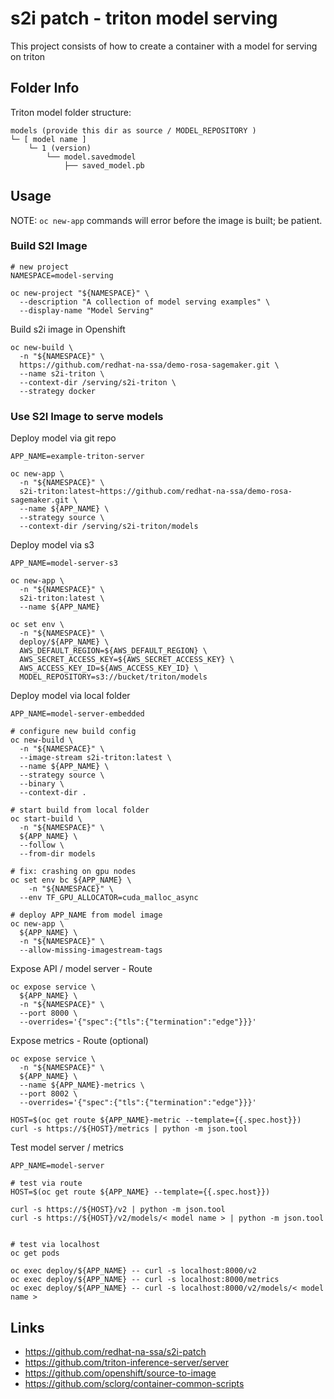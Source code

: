 # s2i patch - triton model serving

This project consists of how to create a container with a model for serving on triton

## Folder Info

Triton model folder structure:

```
models (provide this dir as source / MODEL_REPOSITORY )
└─ [ model name ]
    └─ 1 (version)
        └── model.savedmodel
            ├── saved_model.pb
```

## Usage

NOTE: `oc new-app` commands will error before the image is built; be patient.

### Build S2I Image

```
# new project
NAMESPACE=model-serving

oc new-project "${NAMESPACE}" \
  --description "A collection of model serving examples" \
  --display-name "Model Serving"
```

Build s2i image in Openshift

```
oc new-build \
  -n "${NAMESPACE}" \
  https://github.com/redhat-na-ssa/demo-rosa-sagemaker.git \
  --name s2i-triton \
  --context-dir /serving/s2i-triton \
  --strategy docker
```

### Use S2I Image to serve models

Deploy model via git repo

```
APP_NAME=example-triton-server

oc new-app \
  -n "${NAMESPACE}" \
  s2i-triton:latest~https://github.com/redhat-na-ssa/demo-rosa-sagemaker.git \
  --name ${APP_NAME} \
  --strategy source \
  --context-dir /serving/s2i-triton/models
```

Deploy model via s3

```
APP_NAME=model-server-s3

oc new-app \
  -n "${NAMESPACE}" \
  s2i-triton:latest \
  --name ${APP_NAME}

oc set env \
  -n "${NAMESPACE}" \
  deploy/${APP_NAME} \
  AWS_DEFAULT_REGION=${AWS_DEFAULT_REGION} \
  AWS_SECRET_ACCESS_KEY=${AWS_SECRET_ACCESS_KEY} \
  AWS_ACCESS_KEY_ID=${AWS_ACCESS_KEY_ID} \
  MODEL_REPOSITORY=s3://bucket/triton/models
```


Deploy model via local folder

```
APP_NAME=model-server-embedded

# configure new build config
oc new-build \
  -n "${NAMESPACE}" \
  --image-stream s2i-triton:latest \
  --name ${APP_NAME} \
  --strategy source \
  --binary \
  --context-dir .
```

```
# start build from local folder
oc start-build \
  -n "${NAMESPACE}" \
  ${APP_NAME} \
  --follow \
  --from-dir models

# fix: crashing on gpu nodes
oc set env bc ${APP_NAME} \
    -n "${NAMESPACE}" \
  --env TF_GPU_ALLOCATOR=cuda_malloc_async
```

```
# deploy APP_NAME from model image
oc new-app \
  ${APP_NAME} \
  -n "${NAMESPACE}" \
  --allow-missing-imagestream-tags
```

Expose API / model server - Route

```
oc expose service \
  ${APP_NAME} \
  -n "${NAMESPACE}" \
  --port 8000 \
  --overrides='{"spec":{"tls":{"termination":"edge"}}}'
```

Expose metrics  - Route (optional)

```
oc expose service \
  -n "${NAMESPACE}" \
  ${APP_NAME} \
  --name ${APP_NAME}-metrics \
  --port 8002 \
  --overrides='{"spec":{"tls":{"termination":"edge"}}}'

HOST=$(oc get route ${APP_NAME}-metric --template={{.spec.host}})
curl -s https://${HOST}/metrics | python -m json.tool
```

Test model server / metrics

```
APP_NAME=model-server

# test via route
HOST=$(oc get route ${APP_NAME} --template={{.spec.host}})

curl -s https://${HOST}/v2 | python -m json.tool
curl -s https://${HOST}/v2/models/< model name > | python -m json.tool


# test via localhost
oc get pods

oc exec deploy/${APP_NAME} -- curl -s localhost:8000/v2
oc exec deploy/${APP_NAME} -- curl -s localhost:8000/metrics
oc exec deploy/${APP_NAME} -- curl -s localhost:8000/v2/models/< model name >
```

## Links

- https://github.com/redhat-na-ssa/s2i-patch
- https://github.com/triton-inference-server/server
- https://github.com/openshift/source-to-image
- https://github.com/sclorg/container-common-scripts
